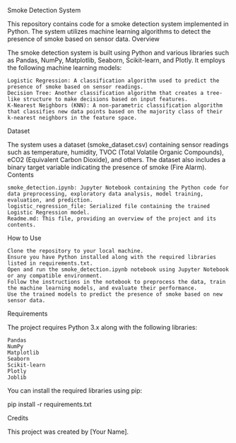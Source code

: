 Smoke Detection System

This repository contains code for a smoke detection system implemented in Python. The system utilizes machine learning algorithms to detect the presence of smoke based on sensor data.
Overview

The smoke detection system is built using Python and various libraries such as Pandas, NumPy, Matplotlib, Seaborn, Scikit-learn, and Plotly. It employs the following machine learning models:

    Logistic Regression: A classification algorithm used to predict the presence of smoke based on sensor readings.
    Decision Tree: Another classification algorithm that creates a tree-like structure to make decisions based on input features.
    K-Nearest Neighbors (KNN): A non-parametric classification algorithm that classifies new data points based on the majority class of their k-nearest neighbors in the feature space.

Dataset

The system uses a dataset (smoke_dataset.csv) containing sensor readings such as temperature, humidity, TVOC (Total Volatile Organic Compounds), eCO2 (Equivalent Carbon Dioxide), and others. The dataset also includes a binary target variable indicating the presence of smoke (Fire Alarm).
Contents

    smoke_detection.ipynb: Jupyter Notebook containing the Python code for data preprocessing, exploratory data analysis, model training, evaluation, and prediction.
    logistic_regression_file: Serialized file containing the trained Logistic Regression model.
    Readme.md: This file, providing an overview of the project and its contents.

How to Use

    Clone the repository to your local machine.
    Ensure you have Python installed along with the required libraries listed in requirements.txt.
    Open and run the smoke_detection.ipynb notebook using Jupyter Notebook or any compatible environment.
    Follow the instructions in the notebook to preprocess the data, train the machine learning models, and evaluate their performance.
    Use the trained models to predict the presence of smoke based on new sensor data.

Requirements

The project requires Python 3.x along with the following libraries:

    Pandas
    NumPy
    Matplotlib
    Seaborn
    Scikit-learn
    Plotly
    Joblib

You can install the required libraries using pip:

pip install -r requirements.txt

Credits

This project was created by [Your Name].
